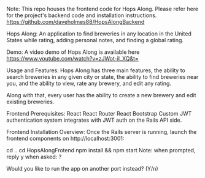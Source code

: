 Note: This repo houses the frontend code for Hops Along. Please refer here for the project's backend code and installation instructions. https://github.com/daveholmes88/HopsAlongBackend


Hops Along:
An application to find breweries in any location in the United States while rating, adding personal notes, and finding a global rating. 

Demo:
A video demo of Hops Along is available here https://www.youtube.com/watch?v=zJWot-iI_XQ&t=

Usage and Features:
Hops Along has three main features, the ability to search breweries in any given city or state, the ability to find breweries near you, and the ability to view, rate any brewery, and edit any rating.

Along with that, every user has the ability to create a new brewery and edit existing breweries. 

Frontend Prerequisites:
React
React Router
React Bootstrap
Custom JWT authentication system integrates with JWT auth on the Rails API side.

Frontend Installation Overview:
Once the Rails server is running, launch the frontend components on http://localhost:3001:

cd ..
cd HopsAlongFrotend
npm install && npm start
Note: when prompted, reply y when asked: ?

Would you like to run the app on another port instead? (Y/n)  

